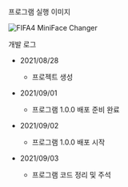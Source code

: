 프로그램 실행 이미지

![FIFA4 MiniFace Changer](https://user-images.githubusercontent.com/76688911/131929735-00d3cf40-7f97-47b4-8434-d91916393de1.PNG)

개발 로그

- 2021/08/28
  - 프로젝트 생성

- 2021/09/01
  - 프로그램 1.0.0 배포 준비 완료

- 2021/09/02
  - 프로그램 1.0.0 배포 시작

- 2021/09/03
  - 프로그램 코드 정리 및 주석 
